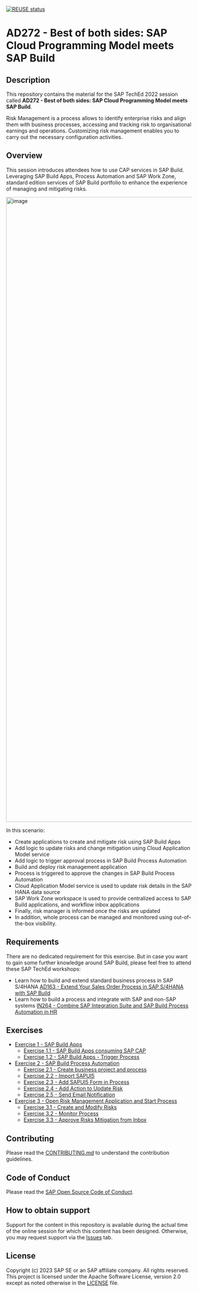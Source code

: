 [![REUSE status](https://api.reuse.software/badge/github.com/SAP-samples/teched2023-AD272)](https://api.reuse.software/info/github.com/SAP-samples/teched2023-AD272)

# AD272 - Best of both sides: SAP Cloud Programming Model meets SAP Build

## Description

This repository contains the material for the SAP TechEd 2022 session called **AD272 - Best of both sides: SAP Cloud Programming Model meets SAP Build**. 

Risk Management is a process allows to identify enterprise risks and align them with business processes, accessing and tracking risk to organisational earnings and operations. Customizing risk management enables you to carry out the necessary configuration activities. 

## Overview

This session introduces attendees how to use CAP services in SAP Build. Leveraging SAP Build Apps, Process Automation and SAP Work Zone, standard edition services of SAP Build portfolio to enhance the experience of managing and mitigating risks.

<img width="1690" alt="image" src="https://github.com/SAP-samples/teched2023-AD272/assets/34297037/236409b5-5b19-4864-be86-94eff978f951">

In this scenario: <br>
- Create applications to create and mitigate risk using SAP Build Apps
- Add logic to update risks and change mitigation using Cloud Application Model service
- Add logic to trigger approval process in SAP Build Process Automation
- Build and deploy risk management application
- Process is triggered to approve the changes in SAP Build Process Automation
- Cloud Application Model service is used to update risk details in the SAP HANA data source
- SAP Work Zone workspace is used to provide centralized access to SAP Build applications, and workflow inbox applications
- Finally, risk manager is informed once the risks are updated
- In addition, whole process can be managed and monitored using out-of-the-box visibility.


## Requirements

There are no dedicated requirement for this exercise. But in case you want to gain some further knowledge around SAP Build, please feel free to attend these SAP TechEd workshops:
- Learn how to build and extend standard business process in SAP S/4HANA [AD163 - Extend Your Sales Order Process in SAP S/4HANA with SAP Build](https://github.com/SAP-samples/teched2023-AD163)
- Learn how to build a process and integrate with SAP and non-SAP systems [IN264 - Combine SAP Integration Suite and SAP Build Process Automation in HR](https://github.com/SAP-samples/teched2023-IN264)

## Exercises

- [Exercise 1 - SAP Build Apps](exercises/ex1/)
    - [Exercise 1.1 - SAP Build Apps consuming SAP CAP](exercises/ex1#exercise-11-sub-exercise-1-description)
    - [Exercise 1.2 - SAP Build Apps - Trigger Process](exercises/ex1#exercise-12-sub-exercise-2-description)
- [Exercise 2 - SAP Build Process Automation](exercises/ex2/)
    - [Exercise 2.1 - Create business project and process](exercises/ex2#exercise-21-sub-exercise-1-description)
    - [Exercise 2.2 - Import SAPUI5](exercises/ex2#exercise-22-sub-exercise-2-description)
    - [Exercise 2.3 - Add SAPUI5 Form in Process](exercises/ex2#exercise-22-sub-exercise-2-description)
    - [Exercise 2.4 - Add Action to Update Risk](exercises/ex2#exercise-22-sub-exercise-2-description)
    - [Exercise 2.5 - Send Email Notification](exercises/ex2#exercise-22-sub-exercise-2-description)
- [Exercise 3 - Open Risk Management Application and Start Process](exercises/ex3/)
    - [Exercise 3.1 - Create and Modify Risks](exercises/ex3#exercise-31-sub-exercise-1-description)
    - [Exercise 3.2 - Monitor Process](exercises/ex3#exercise-32-sub-exercise-2-description)
    - [Exercise 3.3 - Approve Risks Mitigation from Inbox](exercises/ex3#exercise-33-sub-exercise-3-description)

  
## Contributing
Please read the [CONTRIBUTING.md](./CONTRIBUTING.md) to understand the contribution guidelines.

## Code of Conduct
Please read the [SAP Open Source Code of Conduct](https://github.com/SAP-samples/.github/blob/main/CODE_OF_CONDUCT.md).

## How to obtain support

Support for the content in this repository is available during the actual time of the online session for which this content has been designed. Otherwise, you may request support via the [Issues](../../issues) tab.

## License
Copyright (c) 2023 SAP SE or an SAP affiliate company. All rights reserved. This project is licensed under the Apache Software License, version 2.0 except as noted otherwise in the [LICENSE](LICENSES/Apache-2.0.txt) file.
